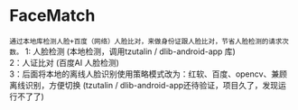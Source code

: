# FaceMatch
`通过本地库检测人脸+百度（网络）人脸比对，来做身份证跟人脸比对，节省人脸检测的请求次数。`
1: 人脸检测 (本地检测，调用tzutalin / dlib-android-app 库)<br/>
2：人证比对 (百度AI 人脸检测)<br/>
3：后面将本地的离线人脸识别使用策略模式改为：红软、百度、opencv、兼顾离线识别，方便切换 (tzutalin / dlib-android-app还待验证，项目久了，发现运行不了了)<br/>

